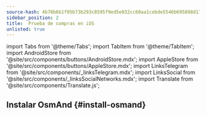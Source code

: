 ```yaml
---
source-hash: 4b78b6b1f05b73b293c8595f9ed5e032cc60aa1cebde5546b695898d178ea334
sidebar_position: 2
title:  Prueba de compras en iOS
unlisted: true
---
```

import Tabs from '@theme/Tabs';
import TabItem from '@theme/TabItem';
import AndroidStore from '@site/src/components/buttons/AndroidStore.mdx';
import AppleStore from '@site/src/components/buttons/AppleStore.mdx';
import LinksTelegram from '@site/src/components/_linksTelegram.mdx';
import LinksSocial from '@site/src/components/_linksSocialNetworks.mdx';
import Translate from '@site/src/components/Translate.js';



## Instalar OsmAnd {#install-osmand}